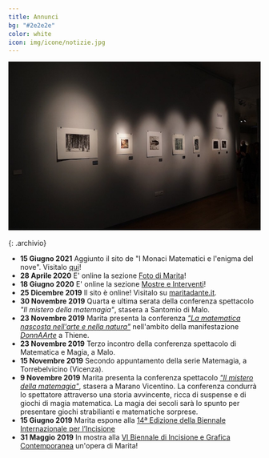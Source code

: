 ```yaml
---
title: Annunci
bg: "#2e2e2e"
color: white
icon: img/icone/notizie.jpg
---
```

[![Interventi](img/interventi/2019-05-31_Vernice_Biennale_Bassano/61653050_10214715252256428_939479935146262528_o.jpg)](https://maritadante.it/#interventi)

{: .archivio}
* **15 Giugno 2021** Aggiunto il sito de "I Monaci Matematici e l'enigma del nove". Visitalo [qui](https://maritadante.it/monacimatematici)!
* **28 Aprile 2020** E' online la sezione [Foto di Marita](https://maritadante.it/#foto)!
* **18 Giugno 2020** E' online la sezione [Mostre e Interventi](https://maritadante.it/#interventi)!
* **25 Dicembre 2019** Il sito è online! Visitalo su [maritadante.it](https://maritadante.it).
* **30 Novembre 2019** Quarta e ultima serata della conferenza spettacolo *"Il mistero della matemagia"*, stasera a Santomio di Malo.
* **23 Novembre 2019** Marita presenta la conferenza [*"La matematica nascosta nell'arte e nella natura"*](https://thiene.citycorner.it/evento/la-matematica-nascosta-nellarte-nella-natura-conferenza-marita-dante/) nell'ambito della manifestazione [*DonnAArte*](https://www.altovicentinonline.it/attualita-2/donnaarte-a-thiene-un-gioiello-contro-il-tumore-al-seno/) a Thiene.
* **23 Novembre 2019** Terzo incontro della conferenza spettacolo di Matematica e Magia, a Malo.
* **15 Novembre 2019** Secondo appuntamento della serie Matemagia, a Torrebelvicino (Vicenza).
* **9 Novembre 2019** Marita presenta la conferenza spettacolo [*"Il mistero della matemagia"*](https://laltravicenza.it/il-veneto-tra-magia-e-matematica-con-marita-dante-a-marano/), stasera a Marano Vicentino. La conferenza condurrà lo spettatore attraverso una storia avvincente, ricca di suspense e di giochi di magia matematica. La magia dei secoli sarà lo spunto per presentare giochi strabilianti e matematiche sorprese.
* **15 Giugno 2019** Marita espone alla [14ª Edizione della Biennale Internazionale per l’Incisione](http://www.acquiprint.it/index.php?lang=en)
* **31 Maggio 2019** In mostra alla [VI Biennale di Incisione e Grafica Contemporanea](http://www.museibassano.it/mostra/biennale-2019) un'opera di Marita!
